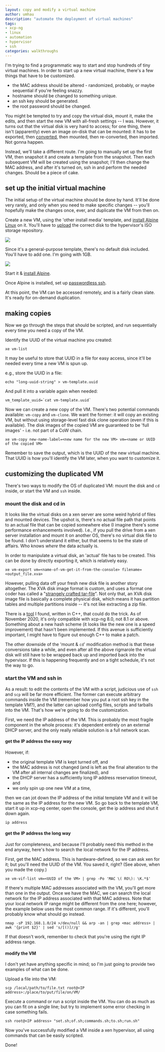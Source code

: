 ```yaml
---
layout: copy and modify a virtual machine
author: umhau
description: "automate the deployment of virtual machines"
tags: 
- xcp-ng
- linux
- automation
- hypervisor
- ssh
categories: walkthroughs
---
```


I'm trying to find a programmatic way to start and stop hundreds of tiny virtual machines.  In order to start up a new virtual machine, there's a few things that have to be customized. 

- the MAC address should be altered - randomized, probably, or maybe sequential if you're feeling snazzy.
- hostname should be changed to something unique.
- an ssh key should be generated.
- the root password should be changed.

You might be tempted to try and copy the virtual disk, mount it, make the edits, and then start the new VM with all-fresh settings -- I was. However, it turns out that the virtual disk is very hard to access; for one thing, there isn't (apparently) even an image on-disk that can be mounted: it has to be exported, then [converted](https://github.com/eriklax/xva-img), then mounted, then re-converted, then imported. Not gonna happen.

Instead, we'll take a different route. I'm going to manually set up the first VM, then snapshot it and create a template from the snapshot. Then each subsequent VM will be created using the snapshot; I'll then change the MAC address, and after it's turned on, ssh in and perform the needed changes.  Should be a piece of cake.

## set up the initial virtual machine

The initial setup of the virtual machine should be done by hand. It'll be done very rarely, and only when you need to make specific changes -- you'll hopefully make the changes once, ever, and duplicate the VM from then on.

Create a new VM, using the 'other install media' template, and [install Alpine Linux](https://umhau.github.io/alpine-linux/) on it.  You'll have to [upload](https://umhau.github.io/create-local-ISO-repository-on-xcp-ng/) the correct disk to the hypervisor's ISO storage repository.

![](https://raw.githubusercontent.com/umhau/umhau.github.io/master/images/other-install-media.JPG)

Since it's a general-purpose template, there's no default disk included. You'll have to add one. I'm going with 1GB.

![](https://raw.githubusercontent.com/umhau/umhau.github.io/master/images/add-virtual-disk.jpg)

Start it & [install Alpine](https://umhau.github.io/alpine-linux/).  

Once Alpine is installed, set up [passwordless ssh](https://umhau.github.io/set-up-passwordless-ssh/).  

At this point, the VM can be accessed remotely, and is a fairly clean slate. It's ready for on-demand duplication.

## making copies

Now we go through the steps that should be scripted, and run sequentially every time you need a copy of the VM.

Identify the UUID of the virtual machine you created:

```
xe vm-list
```

It may be useful to store that UUID in a file for easy access, since it'll be needed every time a new VM is spun up. 

e.g., store the UUID in a file:

```
echo "long-uuid-string" > vm-template.uuid
```

And pull it into a variable again when needed:

```
vm_template_uuid=`cat vm-template.uuid`
```

Now we can create a new copy of the VM. There's two potential commands available: `vm-copy` and `vm-clone`. We want the former: it will copy an existing VM, but without using storage-level fast disk clone operation (even if this is available). The disk images of the copied VM are guaranteed to be 'full images' - i.e. not part of a CoW chain. 

```
xe vm-copy new-name-label=<new name for the new VM> vm=<name or UUID of the copied VM>
```

Remember to save the output, which is the UUID of the new virtual machine. That UUID is how you'll identify the VM later, when you want to customize it. 

## customizing the duplicated VM

There's two ways to modify the OS of duplicated VM: mount the disk and `cd` inside, or start the VM and `ssh` inside.

### mount the disk and cd in

It looks like the virtual disks on a xen server are some weird hybrid of files and mounted devices. The upshot is, there's no actual file path that points to an actual file that can be copied somewhere else (I imagine there's some performance enhancements involved).  I.e., if you pull the drive from a xen server installation and mount it on another OS, there's no virtual disk file to be found. I don't understand it either, but that seems to be the state of affairs. Who knows _where_ the data actually is.

In order to manipulate a virtual disk, an 'actual' file has to be created. This can be done by directly exporting it, which is relatively easy. 

```
xe vm-export vm=<name-of-vm-get-it-from-the-console> filename=<output_file.xva>
```

However, pulling data off your fresh new disk file is another story altogether. The XVA disk image format is custom, and uses a format one coder has called a "[strangely crafted tar-file](https://github.com/eriklax/xva-img)".  Not only that, an XVA disk image file is basically a complete physical disk, which means it has partition tables and multiple partitions inside -- it's not like extracting a zip file.

There is a [tool](https://github.com/eriklax/xva-img) I found, written in C++, that could do the trick.  As of November 2020, it's only compatible with xcp-ng 8.0, not 8.1 or above. Something about a new hash scheme (it looks like the new one is a speed improvement) that hasn't been implemented. If this avenue is sufficiently important, I might have to figure out enough C++ to make a patch.

The other downside of the 'mount & `cd`' modification method is that these conversions take a while, and even after all the above rigmarole the virtual disk will still have to be wrapped back up and imported back into the hypervisor. If this is happening frequently and on a tight schedule, it's not the way to go.

### start the VM and ssh in

As a result: to edit the contents of the VM with a script, judicious use of `ssh` and `scp` will be far more efficient. The former can execute arbitrary commands inside the VM (remember how you put a root ssh key in the template VM?), and the latter can upload config files, scripts and tarballs into the VM. That's how we're going to do the customization.

First, we need the IP address of the VM.  This is probably the most fragile component in the whole process: it's dependent entirely on an external DHCP server, and the only really reliable solution is a full network scan. 

#### get the IP address the easy way

However, if:

- the original template VM is kept turned off, and 
- the MAC address is not changed (and is left as the final alteration to the VM after all internal changes are finalized), and 
- the DHCP server has a sufficiently long IP address reservation timeout, and
- we only spin up one new VM at a time,

then we can jot down the IP address of the initial template VM and it will be the same as the IP address for the new VM.  So go back to the template VM, start it up in xcp-ng center, open the console, get the ip address and shut it down again.

```
ip address
```

#### get the IP address the long way

Just for completeness, and because I'll probably need this method in the end anyway, here's how to search the local network for the IP address.

First, get the MAC address. This is hardware-defined, so we can ask xen for it; but you'll need the UUID of the VM. You saved it, right? (See above, when you made the copy.) 

```
xe vm-vif-list vm=<UUID of the VM> | grep -Po 'MAC \( RO\): \K.*$'
```

If there's multiple MAC addresses associated with the VM, you'll get more than one in the output. Once we have the MAC, we can search the local network for the IP address associated with that MAC address.  Note that your local network IP range might be different from the one here; however, the example below uses the most common range. If it's different, you'll probably know what should go instead. 

```
nmap -sP 192.168.1.0/24 >/dev/null && arp -an | grep <mac address> | awk '{print $2}' | sed 's/[()]//g'
```

If that doesn't work, remember to check that you're using the right IP address range. 

#### modify the VM

I don't yet have anything specific in mind; so I'm just going to provide two examples of what can be done. 

Upload a file into the VM:

```
scp /local/path/to/file.txt root@<IP address>:/place/to/put/file/on/VM/
```

Execute a command or run a script inside the VM. You can do as much as you can fit on a single line; but try to implement some error checking in case something fails.

```
ssh root@<IP address> "set.sh;of.sh;commands.sh;to.sh;run.sh"
```

Now you've successfully modified a VM inside a xen hypervisor, all using commands that can be easily scripted. 

Done!